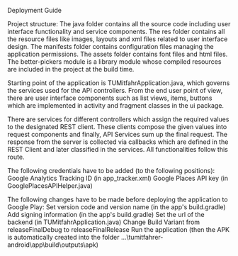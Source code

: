 Deployment Guide 

Project structure:
The java folder contains all the source code including user interface functionality and service components.
The res folder contains all the resource files like images, layouts and xml files related to user interface design.
The manifests folder contains configuration files managing the application permissions.
The assets folder contains font files and html files.
The better-pickers module is a library module whose compiled resources are included in the project at the build time.

Starting point of the application is TUMitfahrApplication.java, which governs the services used for the API controllers. From the end user point of view, there are user interface components such as list views, items, buttons which are implemented in activity and fragment classes in the ui package. 

There are services for different controllers which assign the required values to the designated REST client. These clients compose the given values into request components and finally, API Services sum up the final request. The response from the server is collected via callbacks which are defined in the REST Client and later classified in the services. All functionalities follow this route.

The following credentials have to be added (to the following positions):
Google Analytics Tracking ID (in app_tracker.xml)
Google Places API key (in GooglePlacesAPIHelper.java)

The following changes have to be made before deploying the application to Google Play:
Set version code and version name (in the app's build.gradle)
Add signing information (in the app's build.gradle)
Set the url of the backend (in TUMitfahrApplication.java)
Change Build Variant from releaseFinalDebug to releaseFinalRelease
Run the application (then the APK is automatically created into the folder ...\tumitfahrer-android\app\build\outputs\apk)
